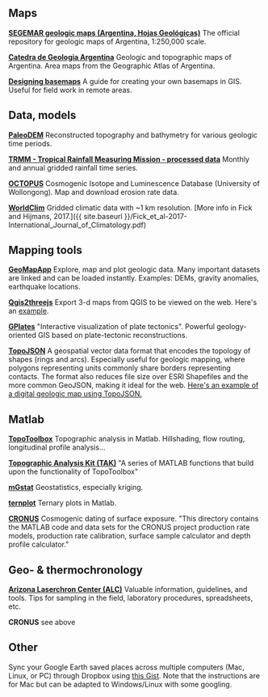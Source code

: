 ## Maps

**[SEGEMAR geologic maps (Argentina, Hojas Geológicas)](http://repositorio.segemar.gov.ar/handle/308849217/69)** The official repository for geologic maps of Argentina, 1:250,000 scale.

**[Catedra de Geologia Argentina](http://www.criba.edu.ar/geolarg/topograficas.html)** Geologic and topographic maps of Argentina. Area maps from the Geographic Atlas of Argentina.

**[Designing basemaps](http://www.mitchell-mcmillan.com/blog/2018/11/12/designing-basemaps)** A guide for creating your own basemaps in GIS. Useful for field work in remote areas.

## Data, models

**[PaleoDEM](http://www.earthbyte.org/paleodem-resource-scotese-and-wright-2018/)** Reconstructed topography and bathymetry for various geologic time periods.

**[TRMM - Tropical Rainfall Measuring Mission - processed data](http://www.geog.ucsb.edu/~bodo/TRMM/)** Monthly and annual gridded rainfall time series.

**[OCTOPUS](https://earth.uow.edu.au/)** Cosmogenic Isotope and Luminescence Database (University of Wollongong). Map and download erosion rate data.

**[WorldClim](http://www.worldclim.org/)** Gridded climatic data with ~1 km resolution. [More info in Fick and Hijmans, 2017.]({{ site.baseurl }}/Fick_et_al-2017-International_Journal_of_Climatology.pdf)

## Mapping tools

**[GeoMapApp](http://www.geomapapp.org/)** Explore, map and plot geologic data. Many important datasets are linked and can be loaded instantly. Examples: DEMs, gravity anomalies, earthquake locations.

**[Qgis2threejs](https://github.com/minorua/Qgis2threejs)** Export 3-d maps from QGIS to be viewed on the web. Here's an [example](https://mitchellmcm27.github.io/phd-antofalla/exports/southern-fraile-threejs/index.html).

**[GPlates](https://www.gplates.org/)** "Interactive visualization of plate tectonics". Powerful geology-oriented GIS based on plate-tectonic reconstructions.

**[TopoJSON](https://github.com/topojson/topojson)** A geospatial vector data format that encodes the topology of shapes (rings and arcs). Especially useful for geologic mapping, where polygons representing units commonly share borders representing contacts. The format also reduces file size over ESRI Shapefiles and the more common GeoJSON, making it ideal for the web. [Here's an example of a digital geologic map using TopoJSON.](http://bl.ocks.org/rclark/5779893)

## Matlab

**[TopoToolbox](https://topotoolbox.wordpress.com/)** Topographic analysis in Matlab. Hillshading, flow routing, longitudinal profile analysis...

**[Topographic Analysis Kit (TAK)](https://github.com/amforte/Topographic-Analysis-Kit)** "A series of MATLAB functions that build upon the functionality of TopoToolbox"

**[mGstat](http://mgstat.sourceforge.net/)** Geostatistics, especially kriging.

**[ternplot](https://www.mathworks.com/matlabcentral/fileexchange/2299-alchemyst-ternplot)** Ternary plots in Matlab.

**[CRONUS](https://bitbucket.org/cronusearth/cronus-calc/src/master/)** Cosmogenic dating of surface exposure. "This directory contains the MATLAB code and data sets for the CRONUS project production rate models, production rate calibration, surface sample calculator and depth profile calculator."

## Geo- & thermochronology

**[Arizona Laserchron Center (ALC)](https://sites.google.com/a/laserchron.org/laserchron/home)** Valuable information, guidelines, and tools. Tips for sampling in the field, laboratory procedures, spreadsheets, etc.

**CRONUS** see above

## Other

Sync your Google Earth saved places across multiple computers (Mac, Linux, or PC) through Dropbox using [this Gist](https://gist.github.com/mitchellmcm27/e7b0b5203eb25627ab772ef7bbbab7e7). Note that the instructions are for Mac but can be adapted to Windows/Linux with some googling.
